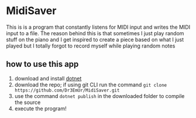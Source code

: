 # MidiSaver
This is is a program that constantly listens for MIDI input and writes the MIDI input to a file.
The reason behind this is that sometimes I just play random stuff on the piano and I get inspired
to create a piece based on what I just played but I totally forgot to record myself while
playing random notes

## how to use this app
1. download and install [dotnet](https://dotnet.microsoft.com/en-us/)
2. download the repo; if using git CLI run the command `git clone https://github.com/Dr3EmUr/MidiSaver.git`
4. use the command `dotnet publish` in the downloaded folder to compile the source
5. execute the program!
